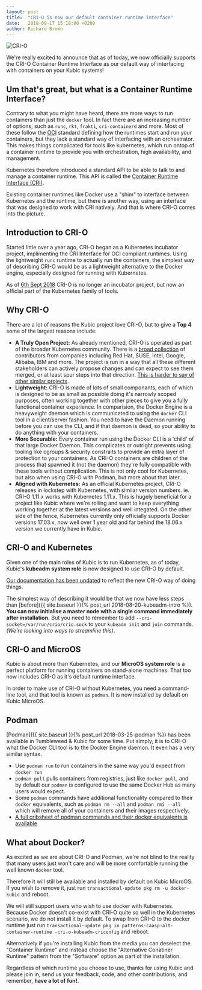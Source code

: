 ```yaml
---
layout: post
title:  "CRI-O is now our default container runtime interface"
date:   2018-09-17 15:18:00 +0200
author: Richard Brown
---
```


![CRI-O](/assets/images/criologo.svg)

We're really excited to announce that as of today, we now officially supports the CRI-O Container Runtime Interface as our default way of interfacing with containers on your Kubic systems!

## Um that's great, but what is a Container Runtime Interface?

Contrary to what you might have heard, there are more ways to run containers than just the `docker` tool. In fact there are an increasing number of options, such as `runc`, `rkt`, `frakti`, `cri-containerd` and more. Most of these follow the [OCI](https://www.opencontainers.org/) standard defining how the runtimes start and run your containers, but they lack a standard way of interfacing with an orchestrator. This makes things complicated for tools like kubernetes, which run ontop of a container runtime to provide you with orchestration, high availability, and management.

Kubernetes therefore introduced a standard API to be able to talk to and manage a container runtime. This API is called the [Container Runtime Interface (CRI)](https://kubernetes.io/blog/2016/12/container-runtime-interface-cri-in-kubernetes/).

Existing container runtimes like Docker use a "shim" to interface between Kubernetes and the runtime, but there is another way, using an interface that was designed to work with CRI natively. And that is where CRI-O comes into the picture.

## Introduction to CRI-O

Started little over a year ago, CRI-O began as a Kubernetes incubator project, implimenting the CRI Interface for OCI compliant runtimes. Using the lightweight `runc` runtime to actually run the containers, the simplest way of describing CRI-O would be as a lightweight alternative to the Docker engine, especially designed for running with Kubernetes.

As of [6th Sept 2018](https://twitter.com/fatherlinux/status/1037810496643244039) CRI-O is no longer an incubator project, but now an official part of the Kubernetes family of tools.

## Why CRI-O

There are a lot of reasons the Kubic project love CRI-O, but to give a **Top 4** some of the largest reasons include:

- **A Truly Open Project:** As already mentioned, CRI-O is operated as part of the broader Kubernetes community. There is a [broad collection](https://github.com/kubernetes-sigs/cri-o/graphs/contributors) of contributors from companies including Red Hat, SUSE, Intel, Google, Alibaba, IBM and more. The project is run in a way that all these different stakeholders can actively propose changes and can expect to see them merged, or at least spur steps into that direction. [This is harder to say of other similar projects](https://github.com/moby/moby/pull/34319). 
- **Lightweight:** CRI-O is made of lots of small componants, each of which is designed to be as small as possible doing it's narrowly scoped purposes, often working together with other pieces to give you a fully functional container experience. In comparision, the Docker Engine is a heavyweight daemon which is communicated to using the `docker` CLI tool in a client/server fashion. You need to have the Daemon running before you can use the CLI, and if that daemon is dead, so your ability to do anything with your containers.
- **More Securable:** Every container run using the Docker CLI is a 'child' of that large Docker Daemon. This complicates or outright prevents using tooling like cgroups & security constraits to provide an extra layer of protection to your containers. As CRI-O containers are children of the process that spawned it (not the daemon) they're fully compatible with these tools without complication. This is not only cool for Kubernetes, but also when using CRI-O with Podman, but more about that later...
- **Aligned with Kubernetes:** As an official Kubernetes project, CRI-O releases in lockstep with Kubernetes, with similar version numbers. ie. CRI-O 1.11.x works with Kubernetes 1.11.x. This is hugely beneficial for a project like Kubic where we're rolling and want to keep everything working together at the latest versions and well integated. On the other side of the fence, Kubernetes currently only officially supports Docker versions 17.03.x, now well over 1 year old and far behind the 18.06.x version we currently have in Kubic.

## CRI-O and Kubernetes

Given one of the main roles of Kubic is to run Kubernetes, as of today, Kubic's **kubeadm system role** is now designed to use CRI-O by default.

[Our documentation has been updated](https://en.opensuse.org/Kubic:kubeadm) to reflect the new CRI-O way of doing things.

The simplest way of describing it would be that we now have less steps than [before]({{ site.baseurl }}{% post_url 2018-08-20-kubeadm-intro %}). **You can now initialise a master node with a single command immediately after installation.** But you need to remember to add `--cri-socket=/var/run/crio/crio.sock` to your `kubeadm init` and `join` commands. *(We're looking into ways to streamline this)*. 

## CRI-O and MicroOS

Kubic is about more than Kubernetes, and our **MicroOS system role** is a perfect platform for running containers on stand-alone machines. That too now includes CRI-O as it's default runtime interface.

In order to make use of CRI-O without Kubernetes, you need a command-line tool, and that tool is known as `podman`. It is now installed by default on Kubic MicroOS.

## Podman

[Podman]({{ site.baseurl }}{% post_url 2018-03-25-podman %}) has been available in Tumbleweed & Kubic for some time. Put simply, it is to CRI-O what the Docker CLI tool is to the Docker Engine daemon. It even has a very similar syntax.

- Use `podman run` to run containers in the same way you'd expect from `docker run`
- `podman pull` pulls containers from registries, just like `docker pull`, and by default our `podman` is configured to use the same Docker Hub as many users would expect.
- Some `podman` commands have additional functionality compared to their `docker` equivalents, such as `podman rm --all` and `podman rmi --all` which will remove all of your containers and their images respectively.
- [A full cribsheet of podman commands and their docker equivalents is available](https://github.com/containers/libpod/blob/master/transfer.md)
 
## What about Docker?

As excited as we are about CRI-O and Podman, we're not blind to the reality that many users just won't care and will be more comfortable running the well known `docker` tool.

Therefore it will still be available and installed by default on Kubic MicroOS. If you wish to remove it, just run `transactional-update pkg rm -u docker-kubic` and reboot.

We will still support users who wish to use docker with Kubernetes. Because Docker doesn't co-exist with CRI-O quite so well in the Kubernetes scenario, we do not install it by default. To swap from CRI-O to the docker runtime just run `transactional-update pkg in patterns-caasp-alt-container-runtime -cri-o-kubeadm-criconfig` and reboot.

Alternatively if you're installing Kubic from the media you can deselect the "Container Runtime" and instead choose the "Alternative Conatiner Runtime" pattern from the "Software" option as part of the installation.

Regardless of which runtime you choose to use, thanks for using Kubic and please join in, send us your feedback, code, and other contributions, and remember, **have a lot of fun!**.
